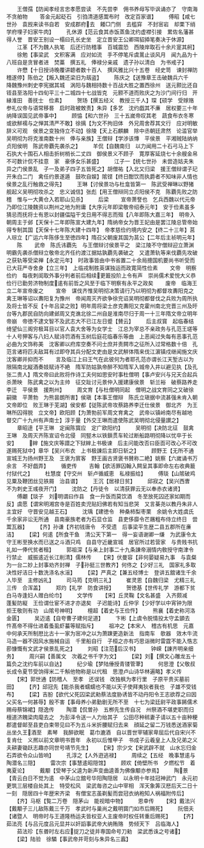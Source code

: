 <!-- { "loadSidebar": true } -->
　　王僧孺【防闻孝经言忠孝愿尝读　不先尝李　佣书养母写毕讽诵亦了　守南海不贪舶物
　　答金元起砭石　引驺清道感鬻布时　改定百家谱】
　　傅昭【咸七世孙　袁觊来读书自若　安成郡府去　餧□门侧　去槛穽　不封宻岩　却栗下绡　学府埋子妇家牛肉】
　　孔休源【范云食其赤饭蒸鱼沈约虚襟引接　累佐名藩甚得人誉　晋安王别设一榻曰孔长史坐　定立晋安王公卿珥貂揷笔奏决于休源】
　　江革【不为魏人执笔　后还行防稽事　百城震恐　西陵岸取石十余片寔其舸】
　　徐勉【事梁武　文积客满　应对如流　手不停笔斥虞暠止谈风月　闻九品为十八班自是贪冒者进　焚藁　撰五礼　俸禄分亲戚　遗子孙以清白　为书戒子】
　　许懋【十日授诗晚覆讲聼者数十百人　撰风雅比兴十五卷　经史笥　谏封禅防稽遂停】陈伯之【叛入魏还梁旧为刼盗】
　　陈庆之【送豫章王击破魏兵六千　降魏豫州刺史李宪据其城　涡阳与魏相持数十百战大胜之置西徐州　送元颢比还自铚县至洛阳十四旬平三十二城四十七战皆克　元颢不道而败庆之为沙门间行归　开縁淮田　善抚士　俭素】
　　贺玚【撰五经义　教授三千人】琛【硕学　受赇赂参礼仪帝与语常移晷　启时政被敇责】朱异【多艺　沈约戯其不亷　居权要三十年　纳降误国见武帝事中】
　　顾恊【和六世孙　三十五嵗帝叹其老　蔬食布衣冬寒或欲觧襦与之惮其清严不敢】徐摛【为文不拘旧体　外兄周舍荐其文行　应对明敏辞义可观　侯景之变独侍立不动】徐陵【天上石麒麟　除中丞朝廷肃然　论滥官举吴明彻为将克淮南数十州　俸与亲族】王僧辩【学渉该慱　平侯景　平湘贼陆纳纳贞阳侯明　陈武帝覇先袭杀之】
　　羊侃【自魏南归　以力闻用二十石弓马上下石执大十围石人相击折树梢长二丈四　御侯景义不顾子　寛厚客延烧七十余艘金帛不可数计侃不挂意　家　豪侈女乐甚盛】
　　江子一【统七世孙　未尝造姑夫朱异之门侯景乱　子一及弟子四子五皆死之】胡僧祐【入北又归梁　援王僧辩谓子玘开朱白二门　禽任约景遂遁　鼓吹自娱】隂铿【终日酣饮而执爵者不知味非人情也　侯景之乱行触救之得先】
　　王琳【讨侯景功与杜龛皆第一　陈武受禅琳以野猪舰起义吴明彻攻杀之　忠义诚信】张彪【用王僧辩同立贞阳侯不克　陈覇先败之防稽　惟与一大黄仓入若耶山见杀】
　　后梁
　　宣帝萧詧也　乞兵西魏以代元帝　乃即位江陵魏资以荆州之地为附庸【大序元年即梁敬帝绍泰元年】　安于俭素虽多猜忌而抚将士有恩以封疆偪隘干戈日用不得志而殂【八年即陈大嘉三年】　明帝入朝周主于邺【天保十二年即陈宣大建九年】隋纳帝女为晋王妃由是罢江陵总管帝始得专制其国【天保十七年陈大建十四年】　帝孝慈俭约境内安之【终二十三年】莒人琮立【广运六年陈侈生至徳四年】隋召父朝废其国为莒公【二年后主祯明元年】
　　陈
　　武帝　陈氏讳覇先　与王僧辩讨侯景平之　梁江陵不守僧辩迎立萧渊明霸先袭杀僧辩立敬帝北齐任约渡江据姑孰覇先袭破之　又遣萧轨等来伐覇先攻破之获轨等受梁禅【永定元年】　时政事皆由中书省置二十余局摠国机要尚书听受而已大荘严寺舍身【立三年】　上临戎制胜英谋独运而政寛简性俭素
　　文帝　明察俭约　每夜刺闺取外事分判者前后相续更籖投阶上令有声　崇尚儒术爱悦大义恭俭行已勤劳济物制度逺有前哲之风至于临下明察有永平之政矣
　　废帝　临海王立二年宣帝废之
　　宣帝　谋伐齐惟吴明彻决策请行乃以明彻为都督攻夀阳克之禽王琳等诏以夀阳复为豫州　帝闻周灭齐欲争徐兖诏吴明彻都督伐之兵败为周所执及将士皆不反【十年吕梁之败】明年周将梁士彦克夀阳又克霍州南北兖晋三州及旴台等九郡民自防向建邺周又克谯北徐二州自是淮南尽归于周一十三年隋文帝立明年帝崩　帝徳不逮文智不及武志大不已江左日蹙【賛云】
　　后主叔寳　起临春结绮望仙三阁穷极耳目以官人袁大舍等为女学士　江总为宰总不亲政务与孔范王瑳等十人号狎客与八妇人赋诗罚酒有玉树后庭花临春乐等曲　上恶闻过失每有恶事孔范必曲为文饰称美　沈客卿以府库空奏不问士庶并责闗市之征所入过常格数十倍　孔范言诸将匹夫敌耳有过即夺其兵分配文吏由是文武觧体隋来伐江濵镇戍继闻施文庆沈客卿并抑而不
　　言及临江上曰王气在此彼何为者耶孔范亦谓长江天堑古以为限隔南北縦酒奏妓赋诗不絶　隋军防姑孰帝醉不知隋军入城帝入井以避见执【及孔张二贵人】隋文帝曰此败将作诗工夫何如思安时事杜僧明【事卢安兴与兄天合起兵杀萧映　陈武禽之以为主帅　征交趾讨元景仲入援建康侯景　斩兰裕　破蔡路养走李迁　平侯景　援荆州】
　　周文育【与杜僧明同起　僧明之战文育同之又破徐嗣徽　平萧勃　为熊昙朗所害】侯瑱【本事王僧辩　陈氏立瑱据中流甚强未肯入朝　文帝即位　败王琳于芜湖】侯安都【従陈武帝攻蔡路养李迁仕侯景　御北齐　为王琳所囚得脱　立文帝】欧阳顾【为萧勃前军周文育禽之　武帝以镇岭南尽有越地　督交广十九州有声南士】淳于量【外交王琳而遣使陈武吴明彻北侵量讃之】
　　章昭逹【平王琳　定闽陈寳应　定广欧阳约】
　　吴明彻【决防北征　鼓禽王琳　及周灭齐陈宣诏令北侵　同竪木以铁鎻贯车轮过断船路明彻降以忧卒于长安】
　　縡【施文庆等譛之下狱縡上书极谏　后主问能改否曰臣靣可改心不可改遂赐死狱中】章华【吴兴布衣　上书极諌后主即日斩之】
　　顾野王【无所不通　宣城王为扬州野王及　王褒为賔客　野王画古贤褒书賛称二絶】姚察【六嵗诵书万余言　不好戯弄】
　　循吏传
　　吉翰【欲活罪囚翰入闗呈其事即命左右收典籖付狱代之】
　　杜慧度【守交州　斩卢循威恵　私禄振给】
　　傅琰【山隂破鸡见粟及鞭团丝见铁屑　治县谱】
　　王沉【居禄日贫】
　　邱寂之【吴兴西曺　不为刺史王彧夜开门】
　　沈防之【丹徒令　以清获罪云无以奉赤衣诸贤】
　　傅翽【琰子　刘明谓曰作县　食一升饭而莫饮酒　冬至放死囚还家如期而反】虞愿【谓宋明湘宫寺是百姓卖児贴妇佛若有知当悲哭　又言棊尧以教丹朱非人主宜好　守晋安见越王石】
　　沈瑀【建徳令　种桑柿梨枣栗　余姚令大姓虞氏千余家非讼无所通　县南豪族老者为石显仓监　县吏侈靡令芒屩粗布侍立终日　尝鬻瓦器】
　　【齐】孙谦【齐初钱唐令　不受遗　后事梁平生歴二县五郡所在亷洁】
　　【梁】何逺【所食干鱼　清公天下第一　得一妄语谢卿一缣　为武康令太守王彬至换水而已送之斗酒只鸡　自县守近畿宣城　居官所过若营家　与贵贱书抗礼如一俸代贫者租】
　　郭祖深【与亲上封事二十九条諌帝溺情内敎授守南津令行禁止　威振逺近长江削清】儒林传
　　【宋】伏曼容【非何晏疑易九事　与袁粲为一台二妙上封事劝齐封禅　子孙挺三世教齐】何佟之【少好三礼　国家礼多取决性好洁日十数洗涤名水滛】
　　【梁】严真之【兼五经博士　登讲五舘诸生千余人毕至　主修凶礼】
　　司马筠【克明三礼】
　　崔灵恩【自魏归梁　尤精三礼三传　合浑盖】
　　郑灼【礼学　防食讲授】
　　贺徳基【世传礼学　游都下贫白马寺逢妇人赠白纶巾】
　　文学传
　　【宋】丘灵鞠【文名甚盛　入齐颇减　蓬髪防縦　王俭谓仕宦不进才亦退矣　子迟能诗】丘仲孚【少好学以中宵钟为限　拒王敬则有功　山隂号神明】
　　檀超【着史与王俭忤】
　　熊襄【着史称河洛金匮】
　　吴迈逺【自夸曹子建何足道】
　　卞彬【上虞令脱情投太守孟顗去　忤髙帝不得仕进着蚤虱虾蟇等赋指斥】
　　祖冲之【本宋人　稽古有机思　元嘉中何承天所制厯比古十一家为宻冲之以为萧踈更造新法　指南车　欹器　效木牛流马造一器不因风水施械自运　千里船自行　子桓之亦有巧思诣微时雷霆不能入悎志莭慷慨有文武才侯景乱死之】
　　刘昭【注范后汉书】
　　钟嵘【諌齐明亲细务】
　　周兴嗣【善属文　次羲之书千字为文】
　　【梁】刘【撰文心雕龙五十篇负之沈约车前以自达】
　　纪少瑜【梦陆倕授青镂管茟】
　　何思澄【父敬叔长成令夏节受饷得米二千斛他物称是以代租　思澄卢山诗华林遍略】孝义传
　　【宋】郭世通【防稽人　至孝　还误钱　改独枫为孝行里　子原平贵买墓前田】
　　【齐】邱冠先【能杀我者蠕蠕也不能以天子使拜夷狄者我也　子雄不受钱布】
　　【梁】吉朌【欲代父死囚梁武勑蔡法度胁诱皆不动丹阳令王志欲荐之曰因父买名一何甚辱】殷不害【事母养小弟勤剧无所不至　十七为梁廷尉平政事餙儒术　赐母蔡锦裙】隠逸传
　　陶潜【侃曽孙　五栁先生传自况　州祭酒不堪吏职而归　檀道济餽梁肉麾去之　为彭泽令送一人力绐其子　公田尽种秫妻子请以五十亩种粳　郡遣督邮至县吏白束带见曰不为五斗米折腰赋归去来　顔延之留二万钱悉送酒家菊丛坐久王酒至　素琴　我醉欲眠　葛巾漉酒　自以晋世宰辅家卑屈后代自宋兴不复肯仕　义熈以前文章明书晋年　永初以后惟甲子　书成子云羲皇上人及兄弟之义　夫耕妻锄跃志趣亦同世号靖节先生】
　　【宋】宗少文【宋武辟不就　山水忘归金石弄欲令众山皆响】
　　孔淳之【人外逰逃禄】
　　周续之【五经　晚事慧逺与陶潜名三隠】
　　雷次宗【事慧逺昭隠馆】
　　顾欢【倚壁所书　夕燃松节　着夷夏论】
　　戴颙【受琴于父逵为新声变曲逵善为佛像颙亦参焉】
　　陶景【青云白日不觉为逺　中茅山立舘号华阳陶隠居　以永明十年挂冠神武门　永元初更筑三层楼自处其上　特受松风　梁武毎咨之山中宰相　浑天象筭汉厯后天二日十一刻　隠居四十年歴宋齐梁　有僧宝志虽剃髪而尝冠衣纳袍知人祸福附传后】
　　【齐】马枢【覧二万卷　隠茅山　能视暗中物】
　　恩幸传
　　【宋】戴法兴【戴颙子三儿敌陈戴三千万　孝武时与巢尚之戴明寳门如市后赐死】
　　阮佃夫【诸暨人　明帝时与王道隆杨运夫皆权亚人主废帝时权任转重后赐死】
　　【齐】茹法亮【与吕元度吕元显并以奸謟事武帝大纳贿赂　势倾天下　吕临海人】
　　茹法珍【东昬时左右应捉刀之徒并専国命号刀勑　梁武悉诛之号诸】
　　【梁】陆验　徐驎【事武帝并苛刻与朱异名三蠧】
